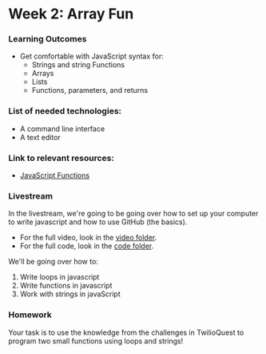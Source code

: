 # Week 2:  Array Fun

### Learning Outcomes
- Get comfortable with JavaScript syntax for:
    - Strings and string Functions
    - Arrays
    - Lists
    - Functions, parameters, and returns

### List of needed technologies:
- A command line interface
- A text editor

### Link to relevant resources:
- [JavaScript Functions](https://developer.mozilla.org/en-US/docs/Web/JavaScript/Guide/Functions)


### Livestream

In the livestream, we're going to be going over how to set up your computer to write javascript and how to use GitHub (the basics).

- For the full video, look in the [video folder](https://github.com/bitprj/Bitcamp-javascript/blob/main/Week2/livestream/loom.md).
- For the full code, look in the [code folder](https://github.com/bitprj/Bitcamp-javascript/tree/main/Week2/homework/code/solution).

We'll be going over how to:

1. Write loops in javascript
2. Write functions in javascript
3. Work with strings in javaScript


### Homework

Your task is to use the knowledge from the challenges in TwilioQuest to program two small functions using loops and strings!

